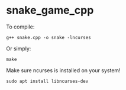 # snake_game_cpp

To compile:

    g++ snake.cpp -o snake -lncurses

Or simply:

    make

Make sure ncurses is installed on your system!

    sudo apt install libncurses-dev
